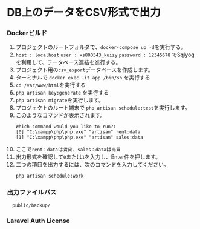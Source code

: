 # DB上のデータをCSV形式で出力

### Dockerビルド
1. プロジェクトのルートフォルダで、`docker-compose up -d`を実行する。
2. `host : localhost`
   `user : xs800543_kuizy`
   `password : 12345678`
   でSqlyogを利用して、テータベース連結を進行する。
3. プロジェクト用の`csv_export`データベースを作成します。
4. ターミナルで `docker exec -it app /bin/sh` を実行する
5. `cd /var/www/html`を実行する
6. `php artisan key:generate` を実行する
7. `php artisan migrate`を実行します。
8. プロジェクトのルート端末で `php artisan schedule:test`を実行します。
9. このようなコマンドが表示されます。
     ```
     Which command would you like to run?:
     [0] "C:\xampp\php\php.exe" "artisan" rent:data
     [1] "C:\xampp\php\php.exe" "artisan" sales:data
     ```
10. ここで`rent：data`は`賃貸`、`sales：data`は`売買`
11. 出力形式を確認して`0`または`1`を入力し、Enter件を押します。
12. 二つの項目を出力するには、次のコマンドを入力してください。
     ```
     php artisan schedule:work
     ```

### 出力ファイルパス
      public/backup/

### Laravel Auth License
